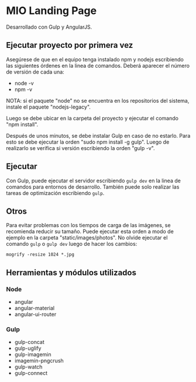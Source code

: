 # MIO Landing Page

Desarrollado con Gulp y AngularJS.

## Ejecutar proyecto por primera vez
Asegúrese de que en el equipo tenga instalado npm y nodejs escribiendo las siguientes órdenes en la linea de comandos. Deberá aparecer el número de versión de cada una:

* node -v
* npm -v

NOTA: si el paquete "node" no se encuentra en los repositorios del sistema, instale el paquete "nodejs-legacy".

Luego se debe ubicar en la carpeta del proyecto y ejecutar el comando "npm install".

Después de unos minutos, se debe instalar Gulp en caso de no estarlo. Para esto se debe ejecutar la orden "sudo npm install -g gulp". Luego de realizarlo se verifica si versión escribiendo la orden "gulp -v".

## Ejecutar
Con Gulp, puede ejecutar el servidor escribiendo `gulp dev` en la linea de comandos para entornos de desarrollo. También puede solo realizar las tareas de optimización escribiendo `gulp`.

## Otros
Para evitar problemas con los tiempos de carga de las imágenes, se recomienda reducir su tamaño. Puede ejecutar esta orden a modo de ejemplo en la carpeta "static/images/photos". No olvide ejecutar el comando `gulp` o `gulp dev` luego de hacer los cambios:

```shell
mogrify -resize 1024 *.jpg
```

## Herramientas y módulos utilizados

### Node
* angular
* angular-material
* angular-ui-router

### Gulp
* gulp-concat
* gulp-uglify
* gulp-imagemin
* imagemin-pngcrush
* gulp-watch
* gulp-connect

